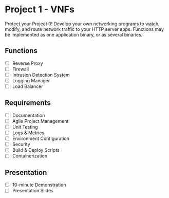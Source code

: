 # Project 1 - VNFs
Protect your Project 0! Develop your own networking programs to watch, modify, and route network traffic to your HTTP server apps. Functions may be implemented as one application binary, or as several binaries.

## Functions
- [ ] Reverse Proxy
- [ ] Firewall
- [ ] Intrusion Detection System
- [ ] Logging Manager
- [ ] Load Balancer

## Requirements
- [ ] Documentation
- [ ] Agile Project Management
- [ ] Unit Testing
- [ ] Logs & Metrics
- [ ] Environment Configuration
- [ ] Security
- [ ] Build & Deploy Scripts
- [ ] Containerization

## Presentation
- [ ] 10-minute Demonstration
- [ ] Presentation Slides